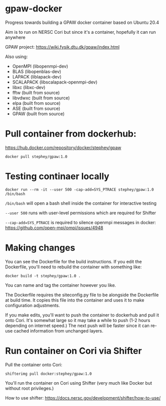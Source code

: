 # gpaw-docker

Progress towards building a GPAW docker container based on Ubuntu 20.4

Aim is to run on NERSC Cori but since it's a container, hopefully it can run anywhere

GPAW project: https://wiki.fysik.dtu.dk/gpaw/index.html

Also using:

- OpenMPI (libopenmpi-dev)
- BLAS (libopenblas-dev)
- LAPACK (liblapack-dev)
- SCALAPACK (libscalapack-openmpi-dev)
- libxc (libxc-dev)
- fftw (built from source)
- libvdwxc (built from source)
- elpa (built from source)
- ASE (built from source)
- GPAW (built from source)

# Pull container from dockerhub:

https://hub.docker.com/repository/docker/stephey/gpaw

```
docker pull stephey/gpaw:1.0
```

# Testing continaer locally

```
docker run --rm -it --user 500 -cap-add=SYS_PTRACE stephey/gpaw:1.0 /bin/bash
```

`/bin/bash` will open a bash shell inside the container for interactive testing

`--user 500` runs with user-level permissions which are required for Shifter

`--cap-add=SYS_PTRACE` is required to silence openmpi messages in docker: https://github.com/open-mpi/ompi/issues/4948

# Making changes

You can see the Dockerfile for the build instructions. If you edit the
Dockerfile, you'll need to rebuild the container with something like:

```
docker build -t stephey/gpaw:1.0 .
```

You can name and tag the container however you like.

The Dockerfile requires the siteconfig.py file to be alongside the Dockerfile
at build time. It copies this file into the container and uses it to make
configuration adjustments.

If you make edits, you'll want to push the container to dockerhub and pull it
onto Cori. It's somewhat large so it may take a while to push (1-2 hours
depending on internet speed.) The next push will be faster since it can re-use
cached information from unchanged layers.

# Run container on Cori via Shifter

Pull the container onto Cori:

```
shifterimg pull docker:stephey/gpaw:1.0
```

You'll run the container on Cori using Shifter (very much like Docker but
without root privileges.)

How to use shifter: https://docs.nersc.gov/development/shifter/how-to-use/
